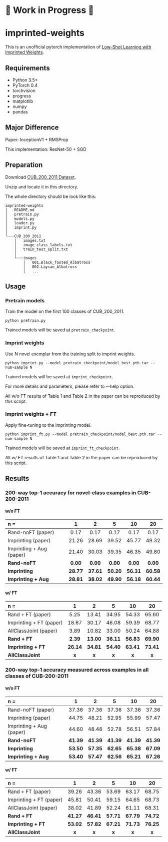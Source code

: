 # :construction: Work in Progress :construction:
# imprinted-weights
This is an unofficial pytorch implementation of [Low-Shot Learning with Imprinted Weights](http://openaccess.thecvf.com/content_cvpr_2018/papers/Qi_Low-Shot_Learning_With_CVPR_2018_paper.pdf). 

## Requirements
- Python 3.5+
- PyTorch 0.4
- torchvision
- progress
- matplotlib
- numpy
- pandas

## Major Difference
Paper: InceptionV1 + RMSProp

This implementation: ResNet-50 + SGD

## Preparation
Download [CUB_200_2011 Dataset](http://www.vision.caltech.edu/visipedia-data/CUB-200-2011/CUB_200_2011.tgz).

Unzip and locate it in this directory.

The whole directory should be look like this:
```
imprinted-weights
│   README.md
│   pretrain.py
│   models.py
│   loader.py
│   imprint.py
│   
└───CUB_200_2011
    │   images.txt
    │   image_class_labels.txt
    │   train_test_split.txt
    │
    └───images
        │   001.Black_footed_Albatross
        │   002.Laysan_Albatross
        │   ...
```

## Usage
### Pretrain models
Train the model on the first 100 classes of CUB_200_2011.
```
python pretrain.py
```
Trained models will be saved at `pretrain_checkpoint`.

### Imprint weights
Use N novel exemplar from the training split to imprint weights.
```
python imprint.py --model pretrain_checkpoint/model_best.pth.tar --num-sample N
```

Trained models will be saved at `imprint_checkpoint`.

For more details and parameters, please refer to --help option.

All w/o FT results of Table 1 and Table 2 in the paper can be reproduced by this script.

### Imprint weights + FT
Apply fine-tuning to the imprinting model.
```
python imprint_ft.py --model pretrain_checkpoint/model_best.pth.tar --num-sample N
```
Trained models will be saved at `imprint_ft_checkpoint`.

All w/ FT results of Table 1 and Table 2 in the paper can be reproduced by this script.

## Results
### 200-way top-1 accuracy for novel-class examples in CUB-200-2011
#### w/o FT
| n = | 1| 2 | 5| 10| 20|
|:---|:---:|:---:|:---:|:---:|:---:|
|Rand-noFT (paper) |0.17 |0.17 |0.17 |0.17 |0.17 |
|Imprinting (paper)|21.26 |28.69 |39.52 |45.77 |49.32|
|Imprinting + Aug (paper) |21.40 |30.03 |39.35 |46.35 |49.80|
|**Rand-noFT**|**0.00** |**0.00** |**0.00** |**0.00** |**0.00** |
|**Imprinting** |**28.77** |**37.61** |**50.20** |**56.31** |**60.58**|
|**Imprinting + Aug** |**28.81** |**38.02** |**49.90** |**56.18** |**60.44**|

#### w/ FT
| n = | 1| 2 | 5| 10| 20|
|:---|:---:|:---:|:---:|:---:|:---:|
|Rand + FT (paper) |5.25 |13.41 |34.95| 54.33 |65.60|
|Imprinting + FT (paper)|18.67 |30.17| 46.08 |59.39 |68.77|
|AllClassJoint (paper) |3.89 |10.82 |33.00 |50.24 |64.88|
|**Rand + FT**|**2.39** |**13.00** |**36.11** |**56.83** |**69.90** |
|**Imprinting + FT** |**26.14** |**34.81** |**54.40** |**63.41** |**73.41** |
|**AllClassJoint** |**x** |**x** |**x** |**x** |**x** |



### 200-way top-1 accuracy measured across examples in all classes of CUB-200-2011
#### w/o FT
| n = | 1| 2 | 5| 10| 20|
|:---|:---:|:---:|:---:|:---:|:---:|
|Rand-noFT (paper) |37.36| 37.36| 37.36| 37.36 |37.36|
|Imprinting (paper)|44.75| 48.21| 52.95| 55.99 |57.47|
|Imprinting + Aug (paper) |44.60| 48.48| 52.78 |56.51| 57.84|
|**Rand-noFT**|**41.39** |**41.39** |**41.39** |**41.39** |**41.39** |
|**Imprinting** |**53.50** |**57.35** |**62.65** |**65.38** |**67.09**|
|**Imprinting + Aug** |**53.40** |**57.47** |**62.56** |**65.21** |**67.26**|



#### w/ FT
| n = | 1| 2 | 5| 10| 20|
|:---|:---:|:---:|:---:|:---:|:---:|
|Rand + FT (paper) |39.26 |43.36| 53.69| 63.17| 68.75|
|Imprinting + FT (paper)|45.81 |50.41 |59.15| 64.65| 68.73|
|AllClassJoint (paper) |38.02 |41.89| 52.24| 61.11| 68.31|
|**Rand + FT**|**41.27** |**46.41** |**57.71** |**67.79** |**74.72** |
|**Imprinting + FT** |**53.02** |**57.82** |**67.21** |**71.73** |**76.25** |
|**AllClassJoint** |**x** |**x** |**x** |**x** |**x** |

